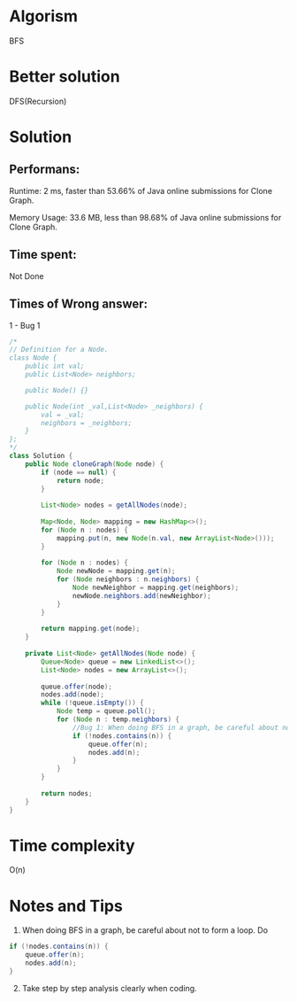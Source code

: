 # Algorism 

BFS

# Better solution 

DFS(Recursion)

# Solution 

## Performans:

Runtime: 2 ms, faster than 53.66% of Java online submissions for Clone Graph.

Memory Usage: 33.6 MB, less than 98.68% of Java online submissions for Clone Graph.

## Time spent:

Not Done

## Times of Wrong answer:

1 - Bug 1

```java
/*
// Definition for a Node.
class Node {
    public int val;
    public List<Node> neighbors;

    public Node() {}

    public Node(int _val,List<Node> _neighbors) {
        val = _val;
        neighbors = _neighbors;
    }
};
*/
class Solution {
    public Node cloneGraph(Node node) {
        if (node == null) {
            return node;
        }
        
        List<Node> nodes = getAllNodes(node);
        
        Map<Node, Node> mapping = new HashMap<>();
        for (Node n : nodes) {
            mapping.put(n, new Node(n.val, new ArrayList<Node>()));
        }
        
        for (Node n : nodes) {
            Node newNode = mapping.get(n);
            for (Node neighbors : n.neighbors) {
                Node newNeighbor = mapping.get(neighbors);
                newNode.neighbors.add(newNeighbor);
            }
        }
        
        return mapping.get(node);
    }
    
    private List<Node> getAllNodes(Node node) {
        Queue<Node> queue = new LinkedList<>();
        List<Node> nodes = new ArrayList<>();
        
        queue.offer(node);
        nodes.add(node);
        while (!queue.isEmpty()) {
            Node temp = queue.poll();
            for (Node n : temp.neighbors) {
                //Bug 1: When doing BFS in a graph, be careful about not to form a loop. 
                if (!nodes.contains(n)) {
                    queue.offer(n);
                    nodes.add(n);
                }
            }
        }
        
        return nodes;
    }
}
```

# Time complexity
O(n)

# Notes and Tips
1. When doing BFS in a graph, be careful about not to form a loop. Do 
```java
if (!nodes.contains(n)) {
    queue.offer(n);
    nodes.add(n);
}
```
2. Take step by step analysis clearly when coding. 